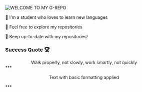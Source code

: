 ![WELCOME TO MY G-REPO](https://user-images.githubusercontent.com/82915997/229525353-055e2581-26aa-401b-8306-914ba742747c.png)

🏮 I'm a student who loves to learn new languages

🏮 Feel free to explore my repositories

🏮 Keep up-to-date with my repositories!

### Success Quote 🏆
<div style="text-align: center;">Walk properly, not slowly, work smartly, not quickly</div>
***<p style="text-align: center;">Text with basic formatting applied</p>***
